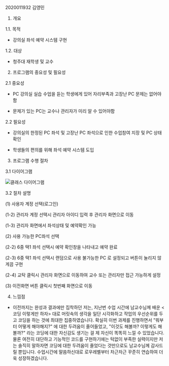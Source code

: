 2020011932 김영민

1. 개요

1.1. 목적
   - 강의실 좌석 예약 시스템 구현

1.2. 대상
   - 청주대 재학생 및 교수

2. 프로그램의 중요성 및 필요성

2.1 중요성
   - PC 강의실 실습 수업을 듣는 학생에게 있어 자리부족과 고장난 PC 문제는 없어야함

   - 문제가 있는 PC는 교수나 관리자가 미리 알 수 있어야함

2.2 필요성
  - 강의실의 한정된 PC 좌석 및 고장난 PC 좌석으로 인한 수업참여 지장 및 PC 상태 확인

  - 학생들의 편의를 위해 좌석 예약 시스템 도입 


3. 프로그램 수행 절차

3.1 다이어그램

![클래스 다이어그램](https://github.com/user-attachments/assets/fa49a1ee-f706-4f53-85fb-2e5337aef470)


3.2 절차 설명

(1) 사용자 계정 선택(로그인)

(1-2) 관리자 계정 선택시 관리자 아이디 입력 후 관리자 화면으로 이동

(1-3) 관리자 화면에서 좌석상태 및 예약확인 가능

(2) 사용 가능한 PC좌석 선택

(2-2) 6중 택1 좌석 선택시 예약 확인창을 나타내고 예약 완료

(2-3) 6중 택1 좌석 선택시 랜덤으로 사용 불가능한 PC 로 설정되고 버튼이 눌리지 않게끔 구현

(2-4) 교탁 클릭시 관리자 화면으로 이동하여 교수 또는 관리자만 접근 가능하게 설정

(3) 이전화면 버튼 클릭시 첫번째 화면으로 이동

4. 느낌점
- 이전까지는 완성과 결과에만 집착하던 저는, 지난번 수업 시간에 남교수님께 배운 <코딩 이렇게만 하자> 대로 머릿속의 생각을 일단 시각화하고 작업의 우선순위를 두고 코딩을 하는 것에 최대한 집중하였습니다. 확실히 이번 과제를 진행하면서 "뭐부터 어떻게 해야해지?" 에 대한 두려움이 줄어들었고, "이것도 해볼까? 이렇게도 해볼까?" 라는 코딩에 대한 자신감도 생기는 걸 제 자신이 똑똑히 느낄 수 있었습니다. 물론 여전히 대단하고 기능적인 코드를 구현하기에는 턱없이 부족한 실력이지만 저는 솔직히 말하자면 코딩에 대한 두려움이 줄었다는 것만으로도 남교수님께 감사드릴 뿐입니다. 수업시간에 말씀하신대로 로우레벨부터 차근차근 꾸준히 연습하여 더욱 성장하겠습니다.




